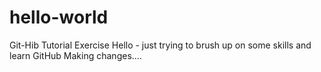 # hello-world
Git-Hib Tutorial Exercise
Hello - just trying to brush up on some skills and learn GitHub
Making changes....
